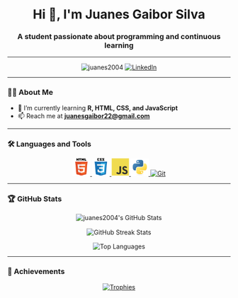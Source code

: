 <h1 align="center">Hi 👋, I'm Juanes Gaibor Silva</h1>
<h3 align="center">A student passionate about programming and continuous learning</h3>

---

<p align="center"> 
  <img src="https://komarev.com/ghpvc/?username=juanes2004&label=Profile%20views&color=0e75b6&style=flat" alt="juanes2004" /> 
  <a href="https://linkedin.com/in/juanestebangaibor" target="blank">
    <img src="https://img.shields.io/badge/LinkedIn-0077B5?style=flat&logo=linkedin&logoColor=white" alt="LinkedIn">
  </a>
</p>

---

### 👨‍💻 About Me
- 🌱 I’m currently learning **R, HTML, CSS, and JavaScript**  
- 📫 Reach me at **juanesgaibor22@gmail.com**  

---

### 🛠️ Languages and Tools
<p align="center"> 
  <a href="https://www.w3.org/html/" target="_blank" rel="noreferrer">
    <img src="https://raw.githubusercontent.com/devicons/devicon/master/icons/html5/html5-original-wordmark.svg" alt="HTML5" width="40" height="40"/> 
  </a> 
  <a href="https://www.w3schools.com/css/" target="_blank" rel="noreferrer">
    <img src="https://raw.githubusercontent.com/devicons/devicon/master/icons/css3/css3-original-wordmark.svg" alt="CSS3" width="40" height="40"/> 
  </a> 
  <a href="https://developer.mozilla.org/en-US/docs/Web/JavaScript" target="_blank" rel="noreferrer">
    <img src="https://raw.githubusercontent.com/devicons/devicon/master/icons/javascript/javascript-original.svg" alt="JavaScript" width="40" height="40"/> 
  </a> 
  <a href="https://www.python.org" target="_blank" rel="noreferrer">
    <img src="https://raw.githubusercontent.com/devicons/devicon/master/icons/python/python-original.svg" alt="Python" width="40" height="40"/> 
  </a> 
  <a href="https://git-scm.com/" target="_blank" rel="noreferrer">
    <img src="https://www.vectorlogo.zone/logos/git-scm/git-scm-icon.svg" alt="Git" width="40" height="40"/> 
  </a> 
</p>

---

### 🏆 GitHub Stats
<p align="center">
  <img align="center" src="https://github-readme-stats.vercel.app/api?username=juanes2004&show_icons=true&theme=radical&hide_border=true" alt="juanes2004's GitHub Stats" />
</p>

<p align="center">
  <img align="center" src="https://github-readme-streak-stats.herokuapp.com/?user=juanes2004&theme=radical&hide_border=true" alt="GitHub Streak Stats" />
</p>

<p align="center">
  <img align="center" src="https://github-readme-stats.vercel.app/api/top-langs/?username=juanes2004&layout=compact&theme=radical&hide_border=true" alt="Top Languages" />
</p>

---

### 🏅 Achievements
<p align="center">
  <a href="https://github.com/ryo-ma/github-profile-trophy">
    <img src="https://github-profile-trophy.vercel.app/?username=juanes2004&theme=radical&no-frame=true&row=1&column=6" alt="Trophies" />
  </a>
</p>
